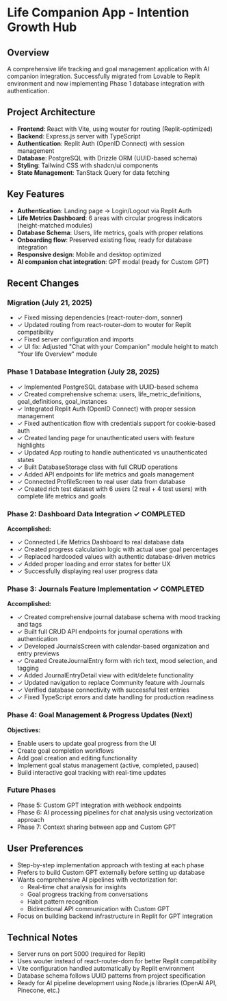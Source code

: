 # Life Companion App - Intention Growth Hub

## Overview
A comprehensive life tracking and goal management application with AI companion integration. Successfully migrated from Lovable to Replit environment and now implementing Phase 1 database integration with authentication.

## Project Architecture
- **Frontend**: React with Vite, using wouter for routing (Replit-optimized)
- **Backend**: Express.js server with TypeScript
- **Authentication**: Replit Auth (OpenID Connect) with session management
- **Database**: PostgreSQL with Drizzle ORM (UUID-based schema)
- **Styling**: Tailwind CSS with shadcn/ui components
- **State Management**: TanStack Query for data fetching

## Key Features
- **Authentication**: Landing page → Login/Logout via Replit Auth
- **Life Metrics Dashboard**: 6 areas with circular progress indicators (height-matched modules)
- **Database Schema**: Users, life metrics, goals with proper relations
- **Onboarding flow**: Preserved existing flow, ready for database integration
- **Responsive design**: Mobile and desktop optimized
- **AI companion chat integration**: GPT modal (ready for Custom GPT)

## Recent Changes

### Migration (July 21, 2025)
- ✓ Fixed missing dependencies (react-router-dom, sonner)
- ✓ Updated routing from react-router-dom to wouter for Replit compatibility
- ✓ Fixed server configuration and imports
- ✓ UI fix: Adjusted "Chat with your Companion" module height to match "Your life Overview" module

### Phase 1 Database Integration (July 28, 2025)
- ✓ Implemented PostgreSQL database with UUID-based schema
- ✓ Created comprehensive schema: users, life_metric_definitions, goal_definitions, goal_instances
- ✓ Integrated Replit Auth (OpenID Connect) with proper session management
- ✓ Fixed authentication flow with credentials support for cookie-based auth
- ✓ Created landing page for unauthenticated users with feature highlights
- ✓ Updated App routing to handle authenticated vs unauthenticated states
- ✓ Built DatabaseStorage class with full CRUD operations
- ✓ Added API endpoints for life metrics and goals management
- ✓ Connected ProfileScreen to real user data from database
- ✓ Created rich test dataset with 6 users (2 real + 4 test users) with complete life metrics and goals

### Phase 2: Dashboard Data Integration ✓ COMPLETED
**Accomplished:**
- ✓ Connected Life Metrics Dashboard to real database data
- ✓ Created progress calculation logic with actual user goal percentages
- ✓ Replaced hardcoded values with authentic database-driven metrics
- ✓ Added proper loading and error states for better UX
- ✓ Successfully displaying real user progress data

### Phase 3: Journals Feature Implementation ✓ COMPLETED
**Accomplished:**
- ✓ Created comprehensive journal database schema with mood tracking and tags
- ✓ Built full CRUD API endpoints for journal operations with authentication
- ✓ Developed JournalsScreen with calendar-based organization and entry previews
- ✓ Created CreateJournalEntry form with rich text, mood selection, and tagging
- ✓ Added JournalEntryDetail view with edit/delete functionality
- ✓ Updated navigation to replace Community feature with Journals
- ✓ Verified database connectivity with successful test entries
- ✓ Fixed TypeScript errors and date handling for production readiness

### Phase 4: Goal Management & Progress Updates (Next)
**Objectives:**
- Enable users to update goal progress from the UI
- Create goal completion workflows
- Add goal creation and editing functionality
- Implement goal status management (active, completed, paused)
- Build interactive goal tracking with real-time updates

### Future Phases
- Phase 5: Custom GPT integration with webhook endpoints
- Phase 6: AI processing pipelines for chat analysis using vectorization approach
- Phase 7: Context sharing between app and Custom GPT

## User Preferences
- Step-by-step implementation approach with testing at each phase
- Prefers to build Custom GPT externally before setting up database
- Wants comprehensive AI pipelines with vectorization for:
  - Real-time chat analysis for insights
  - Goal progress tracking from conversations
  - Habit pattern recognition
  - Bidirectional API communication with Custom GPT
- Focus on building backend infrastructure in Replit for GPT integration

## Technical Notes
- Server runs on port 5000 (required for Replit)
- Uses wouter instead of react-router-dom for better Replit compatibility
- Vite configuration handled automatically by Replit environment
- Database schema follows UUID patterns from project specification
- Ready for AI pipeline development using Node.js libraries (OpenAI API, Pinecone, etc.)